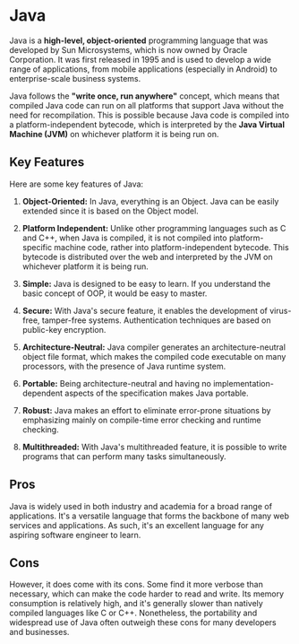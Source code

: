 # Java

Java is a **high-level, object-oriented** programming language that was developed by Sun Microsystems, which is now owned by Oracle Corporation. It was first released in 1995 and is used to develop a wide range of applications, from mobile applications (especially in Android) to enterprise-scale business systems.

Java follows the **"write once, run anywhere"** concept, which means that compiled Java code can run on all platforms that support Java without the need for recompilation. This is possible because Java code is compiled into a platform-independent bytecode, which is interpreted by the **Java Virtual Machine (JVM)** on whichever platform it is being run on.

## Key Features

Here are some key features of Java:

1. **Object-Oriented:** In Java, everything is an Object. Java can be easily extended since it is based on the Object model.

2. **Platform Independent:** Unlike other programming languages such as C and C++, when Java is compiled, it is not compiled into platform-specific machine code, rather into platform-independent bytecode. This bytecode is distributed over the web and interpreted by the JVM on whichever platform it is being run.

3. **Simple:** Java is designed to be easy to learn. If you understand the basic concept of OOP, it would be easy to master.

4. **Secure:** With Java's secure feature, it enables the development of virus-free, tamper-free systems. Authentication techniques are based on public-key encryption.

5. **Architecture-Neutral:** Java compiler generates an architecture-neutral object file format, which makes the compiled code executable on many processors, with the presence of Java runtime system.

6. **Portable:** Being architecture-neutral and having no implementation-dependent aspects of the specification makes Java portable.

7. **Robust:** Java makes an effort to eliminate error-prone situations by emphasizing mainly on compile-time error checking and runtime checking.

8. **Multithreaded:** With Java's multithreaded feature, it is possible to write programs that can perform many tasks simultaneously.

## Pros

Java is widely used in both industry and academia for a broad range of applications. It's a versatile language that forms the backbone of many web services and applications. As such, it's an excellent language for any aspiring software engineer to learn.

## Cons

However, it does come with its cons. Some find it more verbose than necessary, which can make the code harder to read and write. Its memory consumption is relatively high, and it's generally slower than natively compiled languages like C or C++. Nonetheless, the portability and widespread use of Java often outweigh these cons for many developers and businesses.
